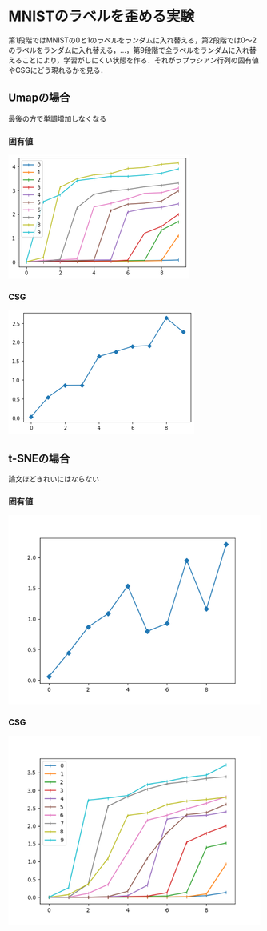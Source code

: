 # MNISTのラベルを歪める実験

第1段階ではMNISTの0と1のラベルをランダムに入れ替える，第2段階では0〜2のラベルをランダムに入れ替える，…，第9段階で全ラベルをランダムに入れ替えることにより，学習がしにくい状態を作る．それがラプラシアン行列の固有値やCSGにどう現れるかを見る．

## Umapの場合

最後の方で単調増加しなくなる

### 固有値

![umap_eigenvalues](umap/umap_eigenvalues.png)

### CSG

![umap_csgs](umap/umap_csgs.png)

## t-SNEの場合

論文ほどきれいにはならない

### 固有値

![tsne_eigenvalues](tsne/tsne_eigenvalues.png)

### CSG

![tsne_csgs](tsne/tsne_csgs.png)
